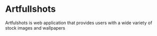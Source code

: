 # Artfullshots
Artfulshots  is web application that provides users with a wide variety of stock images and wallpapers
